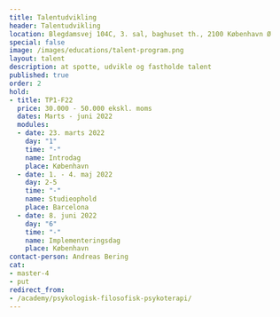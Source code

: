 ```yaml
---
title: Talentudvikling
header: Talentudvikling
location: Blegdamsvej 104C, 3. sal, baghuset th., 2100 København Ø
special: false
image: /images/educations/talent-program.png
layout: talent
description: at spotte, udvikle og fastholde talent
published: true
order: 2
hold:
- title: TP1-F22
  price: 30.000 - 50.000 ekskl. moms
  dates: Marts - juni 2022
  modules:
  - date: 23. marts 2022
    day: "1"
    time: "-"
    name: Introdag
    place: København
  - date: 1. - 4. maj 2022
    day: 2-5
    time: "-"
    name: Studieophold
    place: Barcelona
  - date: 8. juni 2022
    day: "6"
    time: "-"
    name: Implementeringsdag
    place: København
contact-person: Andreas Bering
cat:
- master-4
- put
redirect_from:
- /academy/psykologisk-filosofisk-psykoterapi/
---
```

